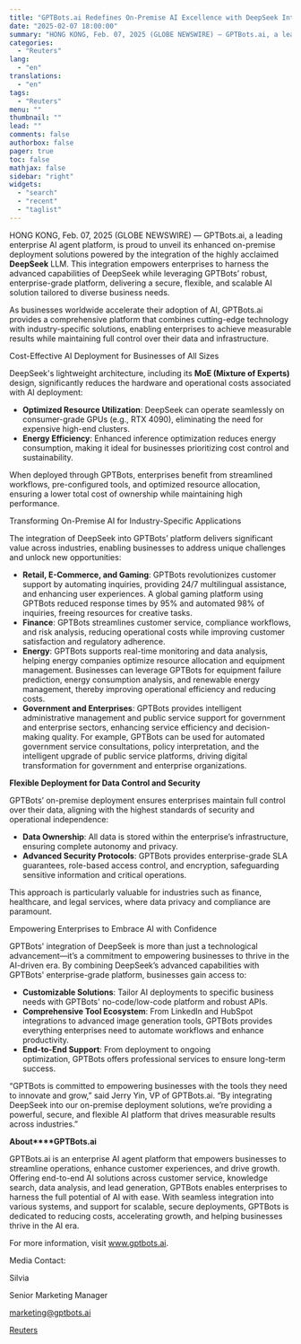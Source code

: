 ```yaml
---
title: "GPTBots.ai Redefines On-Premise AI Excellence with DeepSeek Integration"
date: "2025-02-07 18:00:00"
summary: "HONG KONG, Feb. 07, 2025 (GLOBE NEWSWIRE) — GPTBots.ai, a leading enterprise AI agent platform, is proud to unveil its enhanced on-premise deployment solutions powered by the integration of the highly acclaimed DeepSeek LLM. This integration empowers enterprises to harness the advanced capabilities of DeepSeek while leveraging GPTBots’ robust, enterprise-grade..."
categories:
  - "Reuters"
lang:
  - "en"
translations:
  - "en"
tags:
  - "Reuters"
menu: ""
thumbnail: ""
lead: ""
comments: false
authorbox: false
pager: true
toc: false
mathjax: false
sidebar: "right"
widgets:
  - "search"
  - "recent"
  - "taglist"
---
```


HONG KONG, Feb. 07, 2025 (GLOBE NEWSWIRE) — GPTBots.ai, a leading enterprise AI agent platform, is proud to unveil its enhanced on-premise deployment solutions powered by the integration of the highly acclaimed **DeepSeek** LLM. This integration empowers enterprises to harness the advanced capabilities of DeepSeek while leveraging GPTBots’ robust, enterprise-grade platform, delivering a secure, flexible, and scalable AI solution tailored to diverse business needs.

As businesses worldwide accelerate their adoption of AI, GPTBots.ai provides a comprehensive platform that combines cutting-edge technology with industry-specific solutions, enabling enterprises to achieve measurable results while maintaining full control over their data and infrastructure.

Cost-Effective AI Deployment for Businesses of All Sizes

DeepSeek's lightweight architecture, including its **MoE (Mixture of Experts)** design, significantly reduces the hardware and operational costs associated with AI deployment:

* **Optimized Resource Utilization**: DeepSeek can operate seamlessly on consumer-grade GPUs (e.g., RTX 4090), eliminating the need for expensive high-end clusters.
* **Energy Efficiency**: Enhanced inference optimization reduces energy consumption, making it ideal for businesses prioritizing cost control and sustainability.

When deployed through GPTBots, enterprises benefit from streamlined workflows, pre-configured tools, and optimized resource allocation, ensuring a lower total cost of ownership while maintaining high performance.

Transforming On-Premise AI for Industry-Specific Applications

The integration of DeepSeek into GPTBots’ platform delivers significant value across industries, enabling businesses to address unique challenges and unlock new opportunities:

* **Retail, E-Commerce, and Gaming**: GPTBots revolutionizes customer support by automating inquiries, providing 24/7 multilingual assistance, and enhancing user experiences. A global gaming platform using GPTBots reduced response times by 95% and automated 98% of inquiries, freeing resources for creative tasks.
* **Finance**: GPTBots streamlines customer service, compliance workflows, and risk analysis, reducing operational costs while improving customer satisfaction and regulatory adherence.
* **Energy**: GPTBots supports real-time monitoring and data analysis, helping energy companies optimize resource allocation and equipment management. Businesses can leverage GPTBots for equipment failure prediction, energy consumption analysis, and renewable energy management, thereby improving operational efficiency and reducing costs.
* **Government and Enterprises**: GPTBots provides intelligent administrative management and public service support for government and enterprise sectors, enhancing service efficiency and decision-making quality. For example, GPTBots can be used for automated government service consultations, policy interpretation, and the intelligent upgrade of public service platforms, driving digital transformation for government and enterprise organizations.

**Flexible Deployment for Data Control and Security**

GPTBots’ on-premise deployment ensures enterprises maintain full control over their data, aligning with the highest standards of security and operational independence:

* **Data Ownership**: All data is stored within the enterprise’s infrastructure, ensuring complete autonomy and privacy.
* **Advanced Security Protocols**: GPTBots provides enterprise-grade SLA guarantees, role-based access control, and encryption, safeguarding sensitive information and critical operations.

This approach is particularly valuable for industries such as finance, healthcare, and legal services, where data privacy and compliance are paramount.

Empowering Enterprises to Embrace AI with Confidence

GPTBots' integration of DeepSeek is more than just a technological advancement—it’s a commitment to empowering businesses to thrive in the AI-driven era. By combining DeepSeek’s advanced capabilities with GPTBots' enterprise-grade platform, businesses gain access to:

* **Customizable Solutions**: Tailor AI deployments to specific business needs with GPTBots' no-code/low-code platform and robust APIs.
* **Comprehensive Tool Ecosystem**: From LinkedIn and HubSpot integrations to advanced image generation tools, GPTBots provides everything enterprises need to automate workflows and enhance productivity.
* **End-to-End Support**: From deployment to ongoing optimization, GPTBots offers professional services to ensure long-term success.

“GPTBots is committed to empowering businesses with the tools they need to innovate and grow,” said Jerry Yin, VP of GPTBots.ai. “By integrating DeepSeek into our on-premise deployment solutions, we’re providing a powerful, secure, and flexible AI platform that drives measurable results across industries.”

**About****GPTBots.ai**

GPTBots.ai is an enterprise AI agent platform that empowers businesses to streamline operations, enhance customer experiences, and drive growth. Offering end-to-end AI solutions across customer service, knowledge search, data analysis, and lead generation, GPTBots enables enterprises to harness the full potential of AI with ease. With seamless integration into various systems, and support for scalable, secure deployments, GPTBots is dedicated to reducing costs, accelerating growth, and helping businesses thrive in the AI era.

For more information, visit www.gptbots.ai.

Media Contact:

Silvia

Senior Marketing Manager

marketing@gptbots.ai

[Reuters](https://www.tradingview.com/news/reuters.com,2025-02-07:newsml_GNX2wjWc:0-gptbots-ai-redefines-on-premise-ai-excellence-with-deepseek-integration/)
